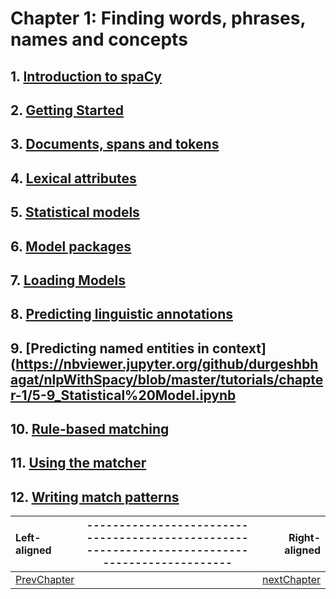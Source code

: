 # Chapter 1: Finding words, phrases, names and concepts
 ## 1. [Introduction to spaCy](https://nbviewer.jupyter.org/github/durgeshbhagat/nlpWithSpacy/blob/master/tutorials/chapter-1/5-9_Statistical%20Model.ipynb)
 ## 2. [Getting Started](https://nbviewer.jupyter.org/github/durgeshbhagat/nlpWithSpacy/blob/master/tutorials/chapter-1/5-9_Statistical%20Model.ipynb)
 ## 3. [Documents, spans and tokens](https://nbviewer.jupyter.org/github/durgeshbhagat/nlpWithSpacy/blob/master/tutorials/chapter-1/5-9_Statistical%20Model.ipynb)
 ## 4. [Lexical attributes](https://nbviewer.jupyter.org/github/durgeshbhagat/nlpWithSpacy/blob/master/tutorials/chapter-1/5-9_Statistical%20Model.ipynb)
 ## 5. [Statistical models](https://nbviewer.jupyter.org/github/durgeshbhagat/nlpWithSpacy/blob/master/tutorials/chapter-1/5-9_Statistical%20Model.ipynb)
 ## 6. [Model packages](https://nbviewer.jupyter.org/github/durgeshbhagat/nlpWithSpacy/blob/master/tutorials/chapter-1/5-9_Statistical%20Model.ipynb)
 ## 7. [Loading Models](https://nbviewer.jupyter.org/github/durgeshbhagat/nlpWithSpacy/blob/master/tutorials/chapter-1/5-9_Statistical%20Model.ipynb)
 ## 8. [Predicting linguistic annotations](https://nbviewer.jupyter.org/github/durgeshbhagat/nlpWithSpacy/blob/master/tutorials/chapter-1/5-9_Statistical%20Model.ipynb)
 ## 9. [Predicting named entities in context](https://nbviewer.jupyter.org/github/durgeshbhagat/nlpWithSpacy/blob/master/tutorials/chapter-1/5-9_Statistical%20Model.ipynb
 ## 10. [Rule-based matching](https://pages.github.com/)
 ## 11. [Using the matcher](https://pages.github.com/)
 ## 12. [Writing match patterns](https://pages.github.com/)
 
 | Left-aligned| ----------------------------------------------------------------------------------------------- | Right-aligned |
| :---         |     :---:      |          ---: |
| [PrevChapter]()     |                                                                             | [nextChapter]()  |


